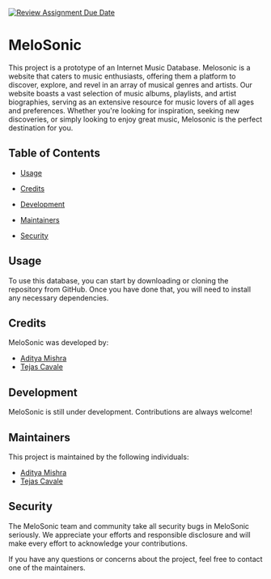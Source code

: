 [![Review Assignment Due Date](https://classroom.github.com/assets/deadline-readme-button-24ddc0f5d75046c5622901739e7c5dd533143b0c8e959d652212380cedb1ea36.svg)](https://classroom.github.com/a/uO3FBJhb)

# MeloSonic
This project is a prototype of an Internet Music Database.
Melosonic is a website that caters to music enthusiasts, offering them a platform to discover, explore, and revel in an array of musical genres and artists. 
Our website boasts a vast selection of music albums, playlists, and artist biographies, serving as an extensive resource for music lovers of all ages and preferences. Whether you're looking for inspiration, seeking new discoveries, or simply looking to enjoy great music, Melosonic is the perfect destination for you.

## Table of Contents 
- [Usage](#usage)

- [Credits](#credits)

- [Development](#development)

- [Maintainers](#maintainers)

- [Security](#security)

## Usage
To use this database, you can start by downloading or cloning the repository from GitHub. Once you have done that, you will need to install any necessary dependencies.

## Credits
MeloSonic was developed by:

- [Aditya Mishra](https://github.com/AdityaMishraOG)
- [Tejas Cavale](https://github.com/Tele29)

## Development
MeloSonic is still under development. Contributions are always welcome!

## Maintainers
This project is maintained by the following individuals:

- [Aditya Mishra](https://github.com/AdityaMishraOG)
- [Tejas Cavale](https://github.com/Tele29)
  
## Security
The MeloSonic team and community take all security bugs in MeloSonic seriously. We appreciate your efforts and responsible disclosure and will make every effort to acknowledge your contributions.

If you have any questions or concerns about the project, feel free to contact one of the maintainers.
